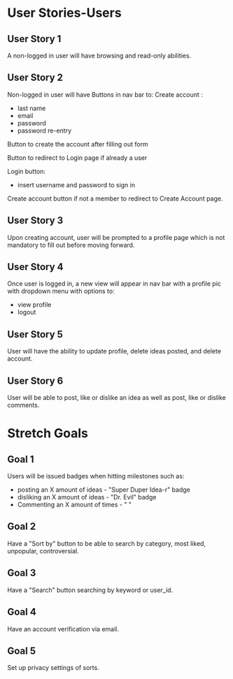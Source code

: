 # User Stories-Users

## User Story 1

A non-logged in user will have browsing and read-only abilities.

## User Story 2

Non-logged in user will have Buttons in nav bar to:
Create account :
<ul>
  <li>last name</li>
  <li>email</li>
  <li>password</li>
  <li>password re-entry</li>
</ul>

Button to create the account after filling out form

Button to redirect to Login page if already a user

Login button:
<ul>
 <li>insert username and password to sign in</li>
</ul>
Create account button if not a member to redirect to Create Account page.


## User Story 3

Upon creating account, user will be prompted to a profile page which is not mandatory to
fill out before moving forward.

## User Story 4

Once user is logged in, a new view will appear in nav bar with a profile pic with
dropdown menu with options to:
<ul>
 <li>view profile</li>
 <li>logout</li>
</ul>

## User Story 5

User will have the ability to update profile, delete ideas posted, and delete account.

## User Story 6

User will be able to post, like or dislike an idea as well as post, like or dislike
comments.

# Stretch Goals

## Goal 1

Users will be issued badges when hitting milestones such as:

<ul>
<li>posting an X amount of ideas - "Super Duper Idea-r" badge</li>
<li>disliking an X amount of ideas - "Dr. Evil" badge</li>
<li>Commenting an X amount of times - " "</li>
</ul>

## Goal 2

Have a "Sort by" button to be able to search by category, most liked, unpopular,
controversial.

## Goal 3

Have a "Search" button searching by keyword or user_id.

## Goal 4

Have an account verification via email.

## Goal 5

Set up privacy settings of sorts.
